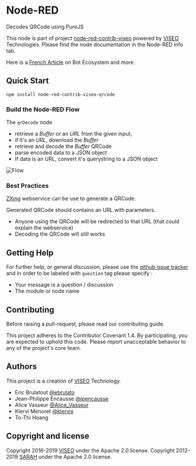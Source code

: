 # Node-RED

Decodes QRCode using PureJS 

This node is part of project [node-red-contrib-viseo](https://github.com/NGRP/node-red-contrib-viseo) powered by [VISEO](http://www.viseo.com) Technologies. Please find the node documentation in the Node-RED info tab. 

Here is a [French Article](https://goo.gl/DMfJk1) on Bot Ecosystem and more.

## Quick Start

```
npm install node-red-contrib-viseo-qrcode
```

### Build the Node-RED Flow

The `qrDecode` node 
- retrieve a *Buffer* or an *URL* from the given input, 
- if it's an *URL*, download the *Buffer*
- retrieve and decode the *Buffer* QRCode
- parse encoded data to a JSON object
- If data is an URL, convert it's querystring to a JSON object

![Flow](https://github.com/NGRP/node-red-contrib-viseo/raw/master/node-red-contrib-qrcode/doc/flow.jpg)


### Best Practices

[ZXing](https://zxing.appspot.com/generator/) webservice can be use to generate a QRCode.

Generated QRCode should contains an URL with parameters.
- Anyone using the QRCode will be redirected to that URL (that could explain the webservice)
- Decoding the QRCode will still works

## Getting Help

For further help, or general discussion, please use the [github issue tracker](https://github.com/NGRP/node-red-contrib-viseo/issues) and in order to be labeled with `question` tag please specify :
- Your message is a question / discussion
- The module or node name

## Contributing

Before raising a pull-request, please read our contributing guide.

This project adheres to the Contributor Covenant 1.4. By participating, 
you are expected to uphold this code. 
Please report unacceptable behavior to any of the project's core team.

## Authors

This project is a creation of [VISEO](http://www.viseo.com) Technology.

- Eric Brulatout [@ebrulato](https://twitter.com/ebrulato)
- Jean-Philippe Encausse [@jpencausse](https://twitter.com/jpencausse)
- Alice Vasseur [@Alice_Vasseur](https://twitter.com/Alice_Vasseur)
- Klervi Menoret [@klervix](https://twitter.com/klervix)
- To-Thi Hoang 

## Copyright and license

Copyright 2016-2019 [VISEO](http://www.viseo.com) under the Apache 2.0 license.
Copyright 2012-2019 [SARAH](http://sarah.encausse.net) under the Apache 2.0 license.